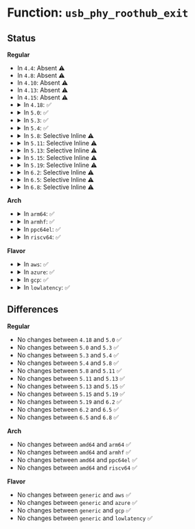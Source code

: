 # Function: <code>usb_phy_roothub_exit</code>

## Status
<b>Regular</b>
<ul>
<li>
In <code>4.4</code>: Absent ⚠️
</li>
<li>
In <code>4.8</code>: Absent ⚠️
</li>
<li>
In <code>4.10</code>: Absent ⚠️
</li>
<li>
In <code>4.13</code>: Absent ⚠️
</li>
<li>
In <code>4.15</code>: Absent ⚠️
</li>
<li>
<details>
<summary>In <code>4.18</code>: ✅</summary>

```c
int usb_phy_roothub_exit(struct usb_phy_roothub *phy_roothub);
```

**Collision:** Unique Global

**Inline:** No

**Transformation:** False

**Instances:**

```
In drivers/usb/core/phy.c (ffffffff8176d010)
Location: drivers/usb/core/phy.c:104
Inline: False
Direct callers:
  - drivers/usb/core/hcd.c:usb_remove_hcd
  - drivers/usb/core/hcd.c:usb_add_hcd
  - drivers/usb/core/phy.c:usb_phy_roothub_resume
  - drivers/usb/core/phy.c:usb_phy_roothub_suspend
```
**Symbols:**

```
ffffffff8176d010-ffffffff8176d068: usb_phy_roothub_exit (STB_GLOBAL)
```
</details>
</li>
<li>
<details>
<summary>In <code>5.0</code>: ✅</summary>

```c
int usb_phy_roothub_exit(struct usb_phy_roothub *phy_roothub);
```

**Collision:** Unique Global

**Inline:** No

**Transformation:** False

**Instances:**

```
In drivers/usb/core/phy.c (ffffffff81791660)
Location: drivers/usb/core/phy.c:105
Inline: False
Direct callers:
  - drivers/usb/core/hcd.c:usb_remove_hcd
  - drivers/usb/core/hcd.c:usb_add_hcd
  - drivers/usb/core/phy.c:usb_phy_roothub_resume
  - drivers/usb/core/phy.c:usb_phy_roothub_suspend
```
**Symbols:**

```
ffffffff81791660-ffffffff817916b8: usb_phy_roothub_exit (STB_GLOBAL)
```
</details>
</li>
<li>
<details>
<summary>In <code>5.3</code>: ✅</summary>

```c
int usb_phy_roothub_exit(struct usb_phy_roothub *phy_roothub);
```

**Collision:** Unique Global

**Inline:** No

**Transformation:** False

**Instances:**

```
In drivers/usb/core/phy.c (ffffffff817cff10)
Location: drivers/usb/core/phy.c:105
Inline: False
Direct callers:
  - drivers/usb/core/hcd.c:usb_remove_hcd
  - drivers/usb/core/hcd.c:usb_add_hcd
  - drivers/usb/core/phy.c:usb_phy_roothub_resume
  - drivers/usb/core/phy.c:usb_phy_roothub_suspend
```
**Symbols:**

```
ffffffff817cff10-ffffffff817cff68: usb_phy_roothub_exit (STB_GLOBAL)
```
</details>
</li>
<li>
<details>
<summary>In <code>5.4</code>: ✅</summary>

```c
int usb_phy_roothub_exit(struct usb_phy_roothub *phy_roothub);
```

**Collision:** Unique Global

**Inline:** No

**Transformation:** False

**Instances:**

```
In drivers/usb/core/phy.c (ffffffff81800d90)
Location: drivers/usb/core/phy.c:105
Inline: False
Direct callers:
  - drivers/usb/core/hcd.c:usb_remove_hcd
  - drivers/usb/core/hcd.c:usb_add_hcd
  - drivers/usb/core/phy.c:usb_phy_roothub_resume
  - drivers/usb/core/phy.c:usb_phy_roothub_suspend
```
**Symbols:**

```
ffffffff81800d90-ffffffff81800de8: usb_phy_roothub_exit (STB_GLOBAL)
```
</details>
</li>
<li>
<details>
<summary>In <code>5.8</code>: Selective Inline ⚠️</summary>

```c
int usb_phy_roothub_exit(struct usb_phy_roothub *phy_roothub);
```

**Collision:** Unique Global

**Inline:** Selective

**Transformation:** False

**Instances:**

```
In drivers/usb/core/phy.c (ffffffff818d172f)
Location: drivers/usb/core/phy.c:105
Inline: True
Inline callers:
  - drivers/usb/core/phy.c:usb_phy_roothub_resume
  - drivers/usb/core/phy.c:usb_phy_roothub_suspend
Direct callers:
  - drivers/usb/core/hcd.c:usb_remove_hcd
  - drivers/usb/core/hcd.c:usb_add_hcd
```
**Symbols:**

```
ffffffff818d1470-ffffffff818d14c8: usb_phy_roothub_exit (STB_GLOBAL)
```
</details>
</li>
<li>
<details>
<summary>In <code>5.11</code>: Selective Inline ⚠️</summary>

```c
int usb_phy_roothub_exit(struct usb_phy_roothub *phy_roothub);
```

**Collision:** Unique Global

**Inline:** Selective

**Transformation:** False

**Instances:**

```
In drivers/usb/core/phy.c (ffffffff818dbb0f)
Location: drivers/usb/core/phy.c:105
Inline: True
Inline callers:
  - drivers/usb/core/phy.c:usb_phy_roothub_resume
  - drivers/usb/core/phy.c:usb_phy_roothub_suspend
Direct callers:
  - drivers/usb/core/hcd.c:usb_remove_hcd
  - drivers/usb/core/hcd.c:usb_add_hcd
```
**Symbols:**

```
ffffffff818db850-ffffffff818db8a8: usb_phy_roothub_exit (STB_GLOBAL)
```
</details>
</li>
<li>
<details>
<summary>In <code>5.13</code>: Selective Inline ⚠️</summary>

```c
int usb_phy_roothub_exit(struct usb_phy_roothub *phy_roothub);
```

**Collision:** Unique Global

**Inline:** Selective

**Transformation:** False

**Instances:**

```
In drivers/usb/core/phy.c (ffffffff818beecf)
Location: drivers/usb/core/phy.c:105
Inline: True
Inline callers:
  - drivers/usb/core/phy.c:usb_phy_roothub_resume
  - drivers/usb/core/phy.c:usb_phy_roothub_suspend
Direct callers:
  - drivers/usb/core/hcd.c:usb_remove_hcd
  - drivers/usb/core/hcd.c:usb_add_hcd
```
**Symbols:**

```
ffffffff818bec10-ffffffff818bec68: usb_phy_roothub_exit (STB_GLOBAL)
```
</details>
</li>
<li>
<details>
<summary>In <code>5.15</code>: Selective Inline ⚠️</summary>

```c
int usb_phy_roothub_exit(struct usb_phy_roothub *phy_roothub);
```

**Collision:** Unique Global

**Inline:** Selective

**Transformation:** False

**Instances:**

```
In drivers/usb/core/phy.c (ffffffff8195552f)
Location: drivers/usb/core/phy.c:105
Inline: True
Inline callers:
  - drivers/usb/core/phy.c:usb_phy_roothub_resume
  - drivers/usb/core/phy.c:usb_phy_roothub_suspend
Direct callers:
  - drivers/usb/core/hcd.c:usb_remove_hcd
  - drivers/usb/core/hcd.c:usb_add_hcd
```
**Symbols:**

```
ffffffff81955270-ffffffff819552c8: usb_phy_roothub_exit (STB_GLOBAL)
```
</details>
</li>
<li>
<details>
<summary>In <code>5.19</code>: Selective Inline ⚠️</summary>

```c
int usb_phy_roothub_exit(struct usb_phy_roothub *phy_roothub);
```

**Collision:** Unique Global

**Inline:** Selective

**Transformation:** False

**Instances:**

```
In drivers/usb/core/phy.c (ffffffff81aaef1a)
Location: drivers/usb/core/phy.c:105
Inline: True
Inline callers:
  - drivers/usb/core/phy.c:usb_phy_roothub_resume
  - drivers/usb/core/phy.c:usb_phy_roothub_suspend
Direct callers:
  - drivers/usb/core/hcd.c:usb_remove_hcd
  - drivers/usb/core/hcd.c:usb_add_hcd
```
**Symbols:**

```
ffffffff81aaebb0-ffffffff81aaec14: usb_phy_roothub_exit (STB_GLOBAL)
```
</details>
</li>
<li>
<details>
<summary>In <code>6.2</code>: Selective Inline ⚠️</summary>

```c
int usb_phy_roothub_exit(struct usb_phy_roothub *phy_roothub);
```

**Collision:** Unique Global

**Inline:** Selective

**Transformation:** False

**Instances:**

```
In drivers/usb/core/phy.c (ffffffff81c36a0a)
Location: drivers/usb/core/phy.c:105
Inline: True
Inline callers:
  - drivers/usb/core/phy.c:usb_phy_roothub_resume
  - drivers/usb/core/phy.c:usb_phy_roothub_suspend
Direct callers:
  - drivers/usb/core/hcd.c:usb_remove_hcd
  - drivers/usb/core/hcd.c:usb_add_hcd
```
**Symbols:**

```
ffffffff81c36640-ffffffff81c366a4: usb_phy_roothub_exit (STB_GLOBAL)
```
</details>
</li>
<li>
<details>
<summary>In <code>6.5</code>: Selective Inline ⚠️</summary>

```c
int usb_phy_roothub_exit(struct usb_phy_roothub *phy_roothub);
```

**Collision:** Unique Global

**Inline:** Selective

**Transformation:** False

**Instances:**

```
In drivers/usb/core/phy.c (ffffffff81c9dcfa)
Location: drivers/usb/core/phy.c:105
Inline: True
Inline callers:
  - drivers/usb/core/phy.c:usb_phy_roothub_resume
  - drivers/usb/core/phy.c:usb_phy_roothub_suspend
Direct callers:
  - drivers/usb/core/hcd.c:usb_remove_hcd
  - drivers/usb/core/hcd.c:usb_add_hcd
```
**Symbols:**

```
ffffffff81c9d930-ffffffff81c9d994: usb_phy_roothub_exit (STB_GLOBAL)
```
</details>
</li>
<li>
<details>
<summary>In <code>6.8</code>: Selective Inline ⚠️</summary>

```c
int usb_phy_roothub_exit(struct usb_phy_roothub *phy_roothub);
```

**Collision:** Unique Global

**Inline:** Selective

**Transformation:** False

**Instances:**

```
In drivers/usb/core/phy.c (ffffffff81d528aa)
Location: drivers/usb/core/phy.c:105
Inline: True
Inline callers:
  - drivers/usb/core/phy.c:usb_phy_roothub_resume
  - drivers/usb/core/phy.c:usb_phy_roothub_suspend
Direct callers:
  - drivers/usb/core/hcd.c:usb_remove_hcd
  - drivers/usb/core/hcd.c:usb_add_hcd
```
**Symbols:**

```
ffffffff81d524e0-ffffffff81d52544: usb_phy_roothub_exit (STB_GLOBAL)
```
</details>
</li>
</ul>
<b>Arch</b>
<ul>
<li>
<details>
<summary>In <code>arm64</code>: ✅</summary>

```c
int usb_phy_roothub_exit(struct usb_phy_roothub *phy_roothub);
```

**Collision:** Unique Global

**Inline:** No

**Transformation:** False

**Instances:**

```
In drivers/usb/core/phy.c (ffff800010a34f30)
Location: drivers/usb/core/phy.c:105
Inline: False
Direct callers:
  - drivers/usb/core/hcd.c:usb_remove_hcd
  - drivers/usb/core/hcd.c:usb_add_hcd
  - drivers/usb/core/phy.c:usb_phy_roothub_resume
  - drivers/usb/core/phy.c:usb_phy_roothub_suspend
```
**Symbols:**

```
ffff800010a34f30-ffff800010a34fb4: usb_phy_roothub_exit (STB_GLOBAL)
```
</details>
</li>
<li>
<details>
<summary>In <code>armhf</code>: ✅</summary>

```c
int usb_phy_roothub_exit(struct usb_phy_roothub *phy_roothub);
```

**Collision:** Unique Global

**Inline:** No

**Transformation:** False

**Instances:**

```
In drivers/usb/core/phy.c (c0b0869c)
Location: drivers/usb/core/phy.c:105
Inline: False
Direct callers:
  - drivers/usb/core/hcd.c:usb_remove_hcd
  - drivers/usb/core/hcd.c:usb_add_hcd
  - drivers/usb/core/phy.c:usb_phy_roothub_resume
  - drivers/usb/core/phy.c:usb_phy_roothub_suspend
```
**Symbols:**

```
c0b0869c-c0b086f8: usb_phy_roothub_exit (STB_GLOBAL)
```
</details>
</li>
<li>
<details>
<summary>In <code>ppc64el</code>: ✅</summary>

```c
int usb_phy_roothub_exit(struct usb_phy_roothub *phy_roothub);
```

**Collision:** Unique Global

**Inline:** No

**Transformation:** False

**Instances:**

```
In drivers/usb/core/phy.c (c000000000af29a0)
Location: drivers/usb/core/phy.c:105
Inline: False
Direct callers:
  - drivers/usb/core/hcd.c:usb_remove_hcd
  - drivers/usb/core/hcd.c:usb_add_hcd
  - drivers/usb/core/phy.c:usb_phy_roothub_resume
  - drivers/usb/core/phy.c:usb_phy_roothub_suspend
```
**Symbols:**

```
c000000000af29a0-c000000000af2a6c: usb_phy_roothub_exit (STB_GLOBAL)
```
</details>
</li>
<li>
<details>
<summary>In <code>riscv64</code>: ✅</summary>

```c
int usb_phy_roothub_exit(struct usb_phy_roothub *phy_roothub);
```

**Collision:** Unique Global

**Inline:** No

**Transformation:** False

**Instances:**

```
In drivers/usb/core/phy.c (ffffffe000652798)
Location: drivers/usb/core/phy.c:105
Inline: False
Direct callers:
  - drivers/usb/core/hcd.c:usb_remove_hcd
  - drivers/usb/core/hcd.c:usb_add_hcd
  - drivers/usb/core/phy.c:usb_phy_roothub_resume
  - drivers/usb/core/phy.c:usb_phy_roothub_suspend
```
**Symbols:**

```
ffffffe000652798-ffffffe0006527fa: usb_phy_roothub_exit (STB_GLOBAL)
```
</details>
</li>
</ul>
<b>Flavor</b>
<ul>
<li>
<details>
<summary>In <code>aws</code>: ✅</summary>

```c
int usb_phy_roothub_exit(struct usb_phy_roothub *phy_roothub);
```

**Collision:** Unique Global

**Inline:** No

**Transformation:** False

**Instances:**

```
In drivers/usb/core/phy.c (ffffffff817b9170)
Location: drivers/usb/core/phy.c:105
Inline: False
Direct callers:
  - drivers/usb/core/hcd.c:usb_remove_hcd
  - drivers/usb/core/hcd.c:usb_add_hcd
  - drivers/usb/core/phy.c:usb_phy_roothub_resume
  - drivers/usb/core/phy.c:usb_phy_roothub_suspend
```
**Symbols:**

```
ffffffff817b9170-ffffffff817b91c8: usb_phy_roothub_exit (STB_GLOBAL)
```
</details>
</li>
<li>
<details>
<summary>In <code>azure</code>: ✅</summary>

```c
int usb_phy_roothub_exit(struct usb_phy_roothub *phy_roothub);
```

**Collision:** Unique Global

**Inline:** No

**Transformation:** False

**Instances:**

```
In drivers/usb/core/phy.c (ffffffff817aaba0)
Location: drivers/usb/core/phy.c:105
Inline: False
Direct callers:
  - drivers/usb/core/hcd.c:usb_remove_hcd
  - drivers/usb/core/hcd.c:usb_add_hcd
  - drivers/usb/core/phy.c:usb_phy_roothub_resume
  - drivers/usb/core/phy.c:usb_phy_roothub_suspend
```
**Symbols:**

```
ffffffff817aaba0-ffffffff817aabf8: usb_phy_roothub_exit (STB_GLOBAL)
```
</details>
</li>
<li>
<details>
<summary>In <code>gcp</code>: ✅</summary>

```c
int usb_phy_roothub_exit(struct usb_phy_roothub *phy_roothub);
```

**Collision:** Unique Global

**Inline:** No

**Transformation:** False

**Instances:**

```
In drivers/usb/core/phy.c (ffffffff817f5c10)
Location: drivers/usb/core/phy.c:105
Inline: False
Direct callers:
  - drivers/usb/core/hcd.c:usb_remove_hcd
  - drivers/usb/core/hcd.c:usb_add_hcd
  - drivers/usb/core/phy.c:usb_phy_roothub_resume
  - drivers/usb/core/phy.c:usb_phy_roothub_suspend
```
**Symbols:**

```
ffffffff817f5c10-ffffffff817f5c68: usb_phy_roothub_exit (STB_GLOBAL)
```
</details>
</li>
<li>
<details>
<summary>In <code>lowlatency</code>: ✅</summary>

```c
int usb_phy_roothub_exit(struct usb_phy_roothub *phy_roothub);
```

**Collision:** Unique Global

**Inline:** No

**Transformation:** False

**Instances:**

```
In drivers/usb/core/phy.c (ffffffff8180fe50)
Location: drivers/usb/core/phy.c:105
Inline: False
Direct callers:
  - drivers/usb/core/hcd.c:usb_remove_hcd
  - drivers/usb/core/hcd.c:usb_add_hcd
  - drivers/usb/core/phy.c:usb_phy_roothub_resume
  - drivers/usb/core/phy.c:usb_phy_roothub_suspend
```
**Symbols:**

```
ffffffff8180fe50-ffffffff8180fea8: usb_phy_roothub_exit (STB_GLOBAL)
```
</details>
</li>
</ul>

## Differences
<b>Regular</b>
<ul>
<li>
No changes between <code>4.18</code> and <code>5.0</code> ✅
</li>
<li>
No changes between <code>5.0</code> and <code>5.3</code> ✅
</li>
<li>
No changes between <code>5.3</code> and <code>5.4</code> ✅
</li>
<li>
No changes between <code>5.4</code> and <code>5.8</code> ✅
</li>
<li>
No changes between <code>5.8</code> and <code>5.11</code> ✅
</li>
<li>
No changes between <code>5.11</code> and <code>5.13</code> ✅
</li>
<li>
No changes between <code>5.13</code> and <code>5.15</code> ✅
</li>
<li>
No changes between <code>5.15</code> and <code>5.19</code> ✅
</li>
<li>
No changes between <code>5.19</code> and <code>6.2</code> ✅
</li>
<li>
No changes between <code>6.2</code> and <code>6.5</code> ✅
</li>
<li>
No changes between <code>6.5</code> and <code>6.8</code> ✅
</li>
</ul>
<b>Arch</b>
<ul>
<li>
No changes between <code>amd64</code> and <code>arm64</code> ✅
</li>
<li>
No changes between <code>amd64</code> and <code>armhf</code> ✅
</li>
<li>
No changes between <code>amd64</code> and <code>ppc64el</code> ✅
</li>
<li>
No changes between <code>amd64</code> and <code>riscv64</code> ✅
</li>
</ul>
<b>Flavor</b>
<ul>
<li>
No changes between <code>generic</code> and <code>aws</code> ✅
</li>
<li>
No changes between <code>generic</code> and <code>azure</code> ✅
</li>
<li>
No changes between <code>generic</code> and <code>gcp</code> ✅
</li>
<li>
No changes between <code>generic</code> and <code>lowlatency</code> ✅
</li>
</ul>
